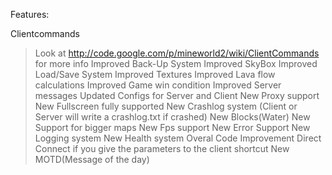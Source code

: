 Features:

Clientcommands
> Look at http://code.google.com/p/mineworld2/wiki/ClientCommands for more info
Improved Back-Up System
Improved SkyBox
Improved Load/Save System
Improved Textures
Improved Lava flow calculations
Improved Game win condition
Improved Server messages
Updated Configs for Server and Client
New Proxy support
New Fullscreen fully supported
New Crashlog system (Client or Server will write a crashlog.txt if crashed)
New Blocks(Water)
New Support for bigger maps
New Fps support
New Error Support
New Logging system
New Health system
Overal Code Improvement
Direct Connect if you give the parameters to the client shortcut
New MOTD(Message of the day)